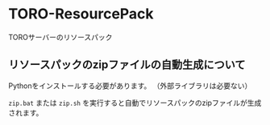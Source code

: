 # TORO-ResourcePack

TOROサーバーのリソースパック

## リソースパックのzipファイルの自動生成について

Pythonをインストールする必要があります。
（外部ライブラリは必要ない）

`zip.bat` または `zip.sh` を実行すると自動でリソースパックのzipファイルが生成されます。
